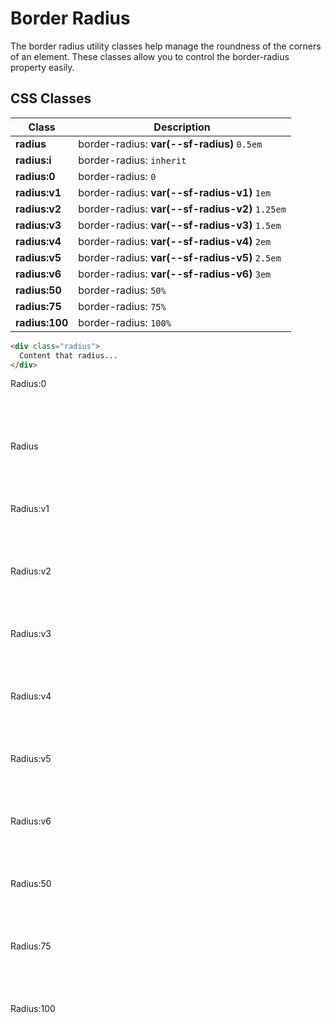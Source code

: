 
# Border Radius

The border radius utility classes help manage the roundness of the corners of an element. These classes allow you to control the border-radius property easily.

## CSS Classes

<table class="d:t w">
<thead>
<tr><th>Class</th><th>Description</th></tr>
</thead>
<tbody>
<tr><td><b>radius</b></td><td>border-radius: <b>var(--sf-radius)</b> <code>0.5em</code></td></tr>
<tr><td><b>radius:i</b></td><td>border-radius: <code>inherit</code></td></tr>
<tr><td><b>radius:0</b></td><td>border-radius: <code>0</code></td></tr>
<tr><td><b>radius:v1</b></td><td>border-radius: <b>var(--sf-radius-v1)</b> <code>1em</code></td></tr>
<tr><td><b>radius:v2</b></td><td>border-radius: <b>var(--sf-radius-v2)</b> <code>1.25em</code></td></tr>
<tr><td><b>radius:v3</b></td><td>border-radius: <b>var(--sf-radius-v3)</b> <code>1.5em</code></td></tr>
<tr><td><b>radius:v4</b></td><td>border-radius: <b>var(--sf-radius-v4)</b> <code>2em</code></td></tr>
<tr><td><b>radius:v5</b></td><td>border-radius: <b>var(--sf-radius-v5)</b> <code>2.5em</code></td></tr>
<tr><td><b>radius:v6</b></td><td>border-radius: <b>var(--sf-radius-v6)</b> <code>3em</code></td></tr>
<tr><td><b>radius:50</b></td><td>border-radius: <code>50%</code></td></tr>
<tr><td><b>radius:75</b></td><td>border-radius: <code>75%</code></td></tr>
<tr><td><b>radius:100</b></td><td>border-radius: <code>100%</code></td></tr>
</tbody>
</table>

```html
<div class="radius">
  Content that radius...
</div>
```

<div class="example d:f wrap">
  <div class="ta:c y:c:c radius:0">Radius:0</div>
  <div class="ta:c y:c:c radius">Radius</div>
  <div class="ta:c y:c:c radius:v1">Radius:v1</div>
  <div class="ta:c y:c:c radius:v2">Radius:v2</div>
  <div class="ta:c y:c:c radius:v3">Radius:v3</div>
  <div class="ta:c y:c:c radius:v4">Radius:v4</div>
  <div class="ta:c y:c:c radius:v5">Radius:v5</div>
  <div class="ta:c y:c:c radius:v6">Radius:v6</div>
  <div class="ta:c y:c:c radius:50">Radius:50</div>
  <div class="rectangle ta:c y:c:c radius:75">Radius:75</div>
  <div class="rectangle ta:c y:c:c radius:100">Radius:100</div>
</div>

<style scoped>
.example > div {
  --size: 100px;
  width: var(--size);
  height: var(--size);
}
.example > .rectangle {
  width: 200px;
}
</style>

